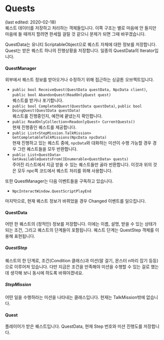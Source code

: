 ﻿# Quests
(last edited: 2020-02-18)\
퀘스트 데이터를 저장하고 처리하는 객체들입니다. 이쪽 구조는 별로 마음에 안 들지만
마음에 들 때까지 할려면 한세월 걸릴 것 같으니 문제가 되면 그때 바꾸겠습니다.

QuestData는 유니티 ScriptableObject으로 퀘스트 자체에 대한 정보를 저장합니다.\
Quest는 받은  퀘스트 하나의 진행상황을 저장합니다. 일종의 QuestData의 Iterator입니다.

#### QuestManager
외부에서 퀘스트 정보를 받아오거나 수정하기 위해 접근하는 싱글톤 오브젝트입니다.
- `public bool ReceiveQuest(QuestData questData, NpcData client)`, `public bool AbandonQuest(ReadOnlyQuest quest)`\
퀘스트를 받거나 포기합니다.
- `public bool CompletedQuest(QuestData questData)`, `public bool DoingQuest(QuestData questData)`\
퀘스트를 진행중인지, 예전에 끝냈는지 확인합니다.
- `public ReadOnlyCollection<ReadonlyQuest> CurrentQuests()`\
현재 진행중인 퀘스트를 제공합니다.
- `public List<StepMission.TalkMission> GetCompletableTalkMissions(NpcData npcData)`\
현재 진행하고 있는 퀘스트 중에, `npcData`와 대화하는 미션이 수행 가능할 경우 경우 그런 퀘스트들을 모두 
반환합니다.
- `public List<QuestData> GetAvailableQuestsFrom(IEnumerable<QuestData> quests)`\
주어진 리스트에서 지금 받을 수 있는 퀘스트들만 골라 반환합니다. 이것과 위의 것은 모두
npc쪽 코드에서 퀘스트 처리를 위해 사용합니다.

또한 QuestManager는 다음 이벤트들을 구독하고 있습니다.
- `NpcInteractWindow.QuestScriptPlayEnd`

마지막으로, 현재 퀘스트 정보가 바뀌었을 경우 Changed 이벤트를 일으킵니다.


#### QuestData
어떤 한 퀘스트의 (정적인) 정보를 저장합니다. 이에는 이름, 설명, 받을 수 있는 상태가 되는 조건,
그리고 퀘스트의 단계들이 포함됩니다. 퀘스트 단계는 QuestStep 객체를 이용해 표현됩니다.
##### QuestStep
퀘스트의 한 단계로, 조건(Condition 클래스)과 미션(말 걸기, 몬스터 n마리 잡기 등등)으로 이루어져 있습니다. 다만 지금은 조건을 만족해야
미션을 수행할 수 있는 걸로 했는데 생각해 보니 동시에 하도록 바꿔야겠네요.
##### StepMission
어떤 일을 수행하라는 미션을 나타내는 클래스입니다. 현재는 TalkMission밖에 없습니다.

#### Quest
플레이어가 받은 퀘스트입니다. QuestData, 현재 Step 번호와 미션 진행도를 저장합니다.